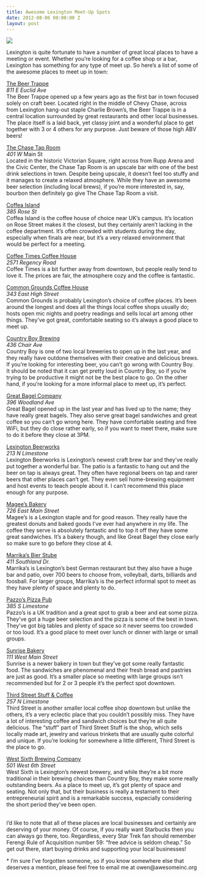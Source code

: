 ```yaml
---
title: Awesome Lexington Meet-Up Spots
date: 2012-08-06 00:00:00 Z
layout: post
---
```

 
<p><img src="http://oi50.tinypic.com/15f0w3b.jpg"/></p>
<p>Lexington is quite fortunate to have a number of great local places to have a meeting or event. Whether you&rsquo;re looking for a coffee shop or a bar, Lexington has something for any type of meet up. So here&rsquo;s a list of some of the awesome places to meet up in town:</p>
<p><a href="http://thebeertrappe.com/" target="_blank">The Beer Trappe</a><br/><em>811 E Euclid Ave</em><br/>The Beer Trappe opened up a few years ago as the first bar in town focused solely on craft beer. Located right in the middle of Chevy Chase, across from Lexington hang-out staple Charlie Brown&rsquo;s, the Beer Trappe is in a central location surrounded by great restaurants and other local businesses. The place itself is a laid back, yet classy joint and a wonderful place to get together with 3 or 4 others for any purpose. Just beware of those high ABV beers!</p>
<p><a href="http://www.victoriansquareshoppes.com/dining-nightlife/chase-tap-room" target="_blank">The Chase Tap Room</a><br/><em>401 W </em>Main St<br/>Located in the historic Victorian Square, right across from Rupp Arena and the Civic Center, the Chase Tap Room is an upscale bar with one of the best drink selections in town. Despite being upscale, it doesn&rsquo;t feel too stuffy and it manages to create a relaxed atmosphere. While they have an awesome beer selection (including local brews), if you&rsquo;re more interested in, say, bourbon then definitely go give The Chase Tap Room a visit.</p>
<p><a href="http://www.facebook.com/pages/Coffea/117376468280392" target="_blank">Coffea Island</a><br/><em>385 Rose St</em><br/>Coffea Island is the coffee house of choice near UK&rsquo;s campus. It&rsquo;s location on Rose Street makes it the closest, but they certainly aren&rsquo;t lacking in the coffee department. It&rsquo;s often crowded with students during the day, especially when finals are near, but it&rsquo;s a very relaxed environment that would be perfect for a meeting.</p>
<p><a href="http://coffeetimescoffeehouse.com/" target="_blank">Coffee Times Coffee House</a><br/><em>2571 Regency Road</em><br/>Coffee Times is a bit further away from downtown, but people really tend to love it. The prices are fair, the atmosphere cozy and the coffee is fantastic.</p>
<p><a href="http://www.commongroundsoflexington.com/" target="_blank">Common Grounds Coffee House</a><br/><em>343 East High Street</em><br/>Common Grounds is probably Lexington&rsquo;s choice of coffee places. It&rsquo;s been around the longest and does all the things local coffee shops usually do; hosts open mic nights and poetry readings and sells local art among other things. They&rsquo;ve got great, comfortable seating so it&rsquo;s always a good place to meet up.</p>
<p><a href="http://www.countryboybrewing.com/" target="_blank">Country Boy Brewing</a><br/><em>436 Chair Ave</em><br/>Country Boy is one of two local breweries to open up in the last year, and they really have outdone themselves with their creative and delicious brews. If you&rsquo;re looking for interesting beer, you can&rsquo;t go wrong with Country Boy. It should be noted that it can get pretty loud in Country Boy, so if you&rsquo;re trying to be productive it might not be the best place to go. On the other hand, if you&rsquo;re looking for a more informal place to meet up, it&rsquo;s perfect.</p>
<p><a href="http://eatgreatbagel.com/" target="_blank">Great Bagel Company</a><br/><em>396 Woodland Ave</em><br/>Great Bagel opened up in the last year and has lived up to the name; they have really great bagels. They also serve great bagel sandwiches and great coffee so you can&rsquo;t go wrong here. They have comfortable seating and free WiFi, but they do close rather early, so if you want to meet there, make sure to do it before they close at 3PM.</p>
<p><a href="http://lexingtonbeerworks.com/home/" target="_blank">Lexington Beerworks</a><br/><em>213 N Limestone</em><br/>Lexington Beerworks is Lexington&rsquo;s newest craft brew bar and they&rsquo;ve really put together a wonderful bar. The patio is a fantastic to hang out and the beer on tap is always great. They often have regional beers on tap and rarer beers that other places can&rsquo;t get. They even sell home-brewing equipment and host events to teach people about it. I can&rsquo;t recommend this place enough for any purpose.</p>
<p><a href="http://www.mageesbakery.com/" target="_blank">Magee&rsquo;s Bakery</a><br/><em>726 East Main Street</em><br/>Magee&rsquo;s is a Lexington staple and for good reason. They really have the greatest donuts and baked goods I&rsquo;ve ever had anywhere in my life. The coffee they serve is absolutely fantastic and to top it off they have some great sandwiches. It&rsquo;s a bakery though, and like Great Bagel they close early so make sure to go before they close at 4.</p>
<p><a href="http://www.marikkas.com/" target="_blank">Marrika&rsquo;s Bier Stube</a><br/><em>411 Southland Dr.</em><br/>Marrika&rsquo;s is Lexington&rsquo;s best German restaurant but they also have a huge bar and patio, over 700 beers to choose from, volleyball, darts, billiards and foosball. For larger groups, Marrika&rsquo;s is the perfect informal spot to meet as they have plenty of space and plenty to do.</p>
<p><a href="http://www.pazzospizzapub.com/" target="_blank">Pazzo&rsquo;s Pizza Pub</a><br/><em>385 S Limestone</em><br/>Pazzo&rsquo;s is a UK tradition and a great spot to grab a beer and eat some pizza. They&rsquo;ve got a huge beer selection and the pizza is some of the best in town. They&rsquo;ve got big tables and plenty of space so it never seems too crowded or too loud. It&rsquo;s a good place to meet over lunch or dinner with large or small groups.</p>
<p><a href="http://valotta.com/" target="_blank">Sunrise Bakery</a><br/><em>111 West Main Street</em><br/>Sunrise is a newer bakery in town but they&rsquo;ve got some really fantastic food. The sandwiches are phenomenal and their fresh bread and pastries are just as good. It&rsquo;s a smaller place so meeting with large groups isn&rsquo;t recommended but for 2 or 3 people it&rsquo;s the perfect spot downtown.</p>
<p><a href="http://thirdstreetstuff.com/" target="_blank">Third Street Stuff &amp; Coffee</a><br/><em>257 N Limestone</em><br/>Third Street is another smaller local coffee shop downtown but unlike the others, it&rsquo;s a very eclectic place that you couldn&rsquo;t possibly miss. They have a lot of interesting coffee and sandwich choices but they&rsquo;re all quite delicious. The &ldquo;stuff&rdquo; part of Third Street Stuff is the shop, which sells locally made art, jewelry and various trinkets that are usually quite colorful and unique. If you&rsquo;re looking for somewhere a little different, Third Street is the place to go.</p>
<p><a href="http://www.westsixth.com/" target="_blank">West Sixth Brewing Company</a><br/><em>501 West 6th Street</em><br/>West Sixth is Lexington&rsquo;s newest brewery, and while they&rsquo;re a bit more traditional in their brewing choices than Country Boy, they make some really outstanding beers. As a place to meet up, it&rsquo;s got plenty of space and seating. Not only that, but their business is really a testament to their entrepreneurial spirit and is a remarkable success, especially considering the short period they&rsquo;ve been open.<br/><br/></p>
<p>I&rsquo;d like to note that all of these places are local businesses and certainly are deserving of your money. Of course, if you really want Starbucks then you can always go there, too. Regardless, every Star Trek fan should remember Ferengi Rule of Acquisition number 59: &ldquo;free advice is seldom cheap.&rdquo; So get out there, start buying drinks and supporting your local businesses!</p>
<p>* I&rsquo;m sure I&rsquo;ve forgotten someone, so if you know somewhere else that deserves a mention, please feel free to email me at owen@awesomeinc.org</p>
